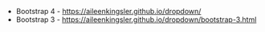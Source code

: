 - Bootstrap 4 - https://aileenkingsler.github.io/dropdown/
- Bootstrap 3 - https://aileenkingsler.github.io/dropdown/bootstrap-3.html
